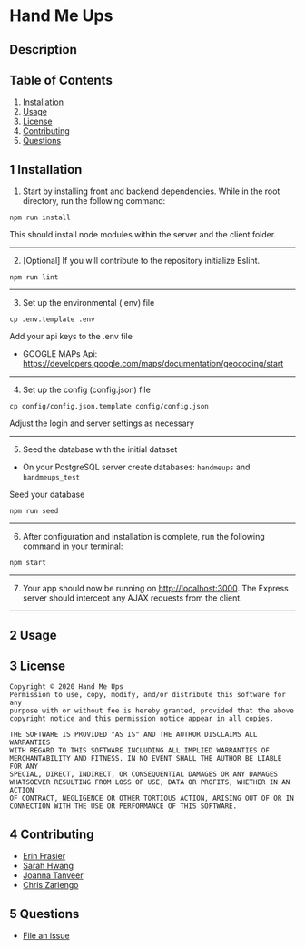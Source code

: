 # Hand Me Ups

## Description

## Table of Contents

1. [Installation](#1-installation)
2. [Usage](#2-usage)
3. [License](#3-license)
4. [Contributing](#4-contributing)
5. [Questions](#5-questions)

## 1 Installation

1. Start by installing front and backend dependencies. While in the root directory, run the following command:

```
npm run install
```

This should install node modules within the server and the client folder.
***

2. [Optional] If you will contribute to the repository initialize Eslint.

```
npm run lint
```
***

3. Set up the environmental (.env) file

```
cp .env.template .env
```
Add your api keys to the .env file

* GOOGLE MAPs Api: <https://developers.google.com/maps/documentation/geocoding/start>

***
4. Set up the config (config.json) file

```
cp config/config.json.template config/config.json
```

Adjust the login and server settings as necessary

***
5. Seed the database with the initial dataset

* On your PostgreSQL server create databases: `handmeups` and `handmeups_test`

Seed your database
```
npm run seed
```
***

6. After configuration and installation is complete, run the following command in your terminal:

```
npm start
```
***

7. Your app should now be running on <http://localhost:3000>. The Express server should intercept any AJAX requests from the client.

***

## 2 Usage


## 3 License
    Copyright © 2020 Hand Me Ups
    Permission to use, copy, modify, and/or distribute this software for any
    purpose with or without fee is hereby granted, provided that the above
    copyright notice and this permission notice appear in all copies.

    THE SOFTWARE IS PROVIDED "AS IS" AND THE AUTHOR DISCLAIMS ALL WARRANTIES
    WITH REGARD TO THIS SOFTWARE INCLUDING ALL IMPLIED WARRANTIES OF
    MERCHANTABILITY AND FITNESS. IN NO EVENT SHALL THE AUTHOR BE LIABLE FOR ANY
    SPECIAL, DIRECT, INDIRECT, OR CONSEQUENTIAL DAMAGES OR ANY DAMAGES
    WHATSOEVER RESULTING FROM LOSS OF USE, DATA OR PROFITS, WHETHER IN AN ACTION
    OF CONTRACT, NEGLIGENCE OR OTHER TORTIOUS ACTION, ARISING OUT OF OR IN
    CONNECTION WITH THE USE OR PERFORMANCE OF THIS SOFTWARE.

## 4 Contributing
* [Erin Frasier](https://github.com/erinmarie84)
* [Sarah Hwang](https://github.com/sbhwang23)
* [Joanna Tanveer](https://github.com/JoannaTanveer)
* [Chris Zarlengo](https://github.com/Zarlengo)

## 5 Questions
* [File an issue](https://github.com/Zarlengo/hand-me-ups/issues)
